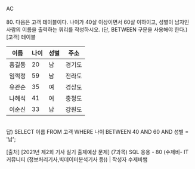 AC  
</br>
80. 다음은 고객 테이블이다. 나이가 40살 이상이면서 60살 이하이고, 성별이 남자인 사람의 이름을 출력하는 쿼리를 작성하시오. (단, BETWEEN 구문을 사용해야 한다.)
</br>
[고객] 테이블

이름 | 나이 | 성별 | 주소
-- | -- | -- | --
홍길동 | 20 | 남 | 경기도
임꺽정 | 59 | 남 | 전라도
유관순 | 35 | 여 | 경상도
나혜석 | 41 | 여 | 충청도
이순신 | 33 | 남 | 강원도
</br>
답)  
SELECT 이름  
FROM 고객  
WHERE 나이 BETWEEN 40 AND 60  
AND 성별 = '남';  

[출처] [2021년 제2회 기사 실기 출제예상 문제] (7과목) SQL 응용 - 80 (수제비- IT 커뮤니티 (정보처리기사,빅데이터분석기사 등)) | 작성자 수제비쌤
